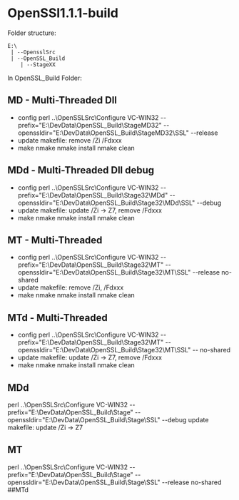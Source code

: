 # OpenSSl1.1.1-build
Folder structure:
```
E:\
 | --OpensslSrc
 | --OpenSSL_Build
    | --StageXX
```
In OpenSSL_Build Folder:
## MD - Multi-Threaded Dll
- config
  perl ..\OpenSSLSrc\Configure VC-WIN32 --prefix="E:\DevData\OpenSSL_Build\StageMD32" --openssldir="E:\DevData\OpenSSL_Build\StageMD32\SSL" --release
- update makefile:
  remove /Zi /Fdxxx
- make
  nmake
  nmake install
  nmake clean
## MDd - Multi-Threaded Dll debug
- config
  perl ..\OpenSSLSrc\Configure VC-WIN32 --prefix="E:\DevData\OpenSSL_Build\Stage32\MDd" --openssldir="E:\DevData\OpenSSL_Build\Stage32\MDd\SSL" --debug
- update makefile:
  update /Zi -> Z7, remove /Fdxxx
- make
  nmake
  nmake install
  nmake clean
## MT - Multi-Threaded
- config
  perl ..\OpenSSLSrc\Configure VC-WIN32 --prefix="E:\DevData\OpenSSL_Build\Stage32\MT" --openssldir="E:\DevData\OpenSSL_Build\Stage32\MT\SSL" --release no-shared
- update makefile:
  remove /Zi, /Fdxxx
- make
  nmake
  nmake install
  nmake clean
## MTd - Multi-Threaded
- config
  perl ..\OpenSSLSrc\Configure VC-WIN32 --prefix="E:\DevData\OpenSSL_Build\Stage32\MT" --openssldir="E:\DevData\OpenSSL_Build\Stage32\MT\SSL" -- no-shared
- update makefile:
  update /Zi -> Z7, remove /Fdxxx
- make
  nmake
  nmake install
  nmake clean
  
## MDd
perl ..\OpenSSLSrc\Configure VC-WIN32 --prefix="E:\DevData\OpenSSL_Build\Stage" --openssldir="E:\DevData\OpenSSL_Build\Stage\SSL" --debug
update makefile:
update /Zi -> Z7

## MT
perl ..\OpenSSLSrc\Configure VC-WIN32 --prefix="E:\DevData\OpenSSL_Build\Stage" --openssldir="E:\DevData\OpenSSL_Build\Stage\SSL" --release no-shared
##MTd





